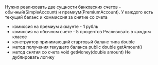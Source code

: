 Нужно реализовать две сущности банковских счетов - обычный(SimpleAccount) и премиум(PremiumAccount). 
У каждого есть текущий баланc и коммиссия за снятие со счета
- комиссия на премиум аккаунте - 1 рубль
- комиссия на обычном счете - 5 процентов
Реализовать в каждом классе
- конструктор принимающий стартовый баланс типа double
- метод получения текущего баланса public double getAmount()
- метод снятия со счета void getMoney(double amount)
Не дублировать логику